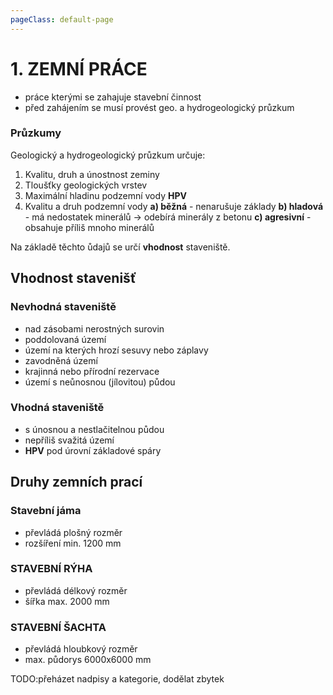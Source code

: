 ```yaml
---
pageClass: default-page
---
```

# 1. ZEMNÍ PRÁCE

- práce kterými se zahajuje stavební činnost
- před zahájením se musí provést geo. a hydrogeologický průzkum

### Průzkumy

Geologický a hydrogeologický průzkum určuje:

1. Kvalitu, druh a únostnost zeminy
2. Tloušťky geologických vrstev
3. Maximální hladinu podzemní vody **HPV**
4. Kvalitu a druh podzemní vody
**a) běžná** - nenarušuje základy
**b) hladová** - má nedostatek minerálů → odebírá minerály z betonu
**c) agresivní** - obsahuje příliš mnoho minerálů

Na základě těchto ůdajů se určí **vhodnost** staveniště.

## Vhodnost stavenišť

### Nevhodná staveniště

- nad zásobami nerostných surovin
- poddolovaná území
- území na kterých hrozí sesuvy nebo záplavy
- zavodněná území
- krajinná nebo přírodní rezervace
- území s neůnosnou (jílovitou) půdou

### Vhodná staveniště
- s únosnou a nestlačitelnou půdou
- nepříliš svažitá území
- **HPV** pod úrovní základové spáry

## Druhy zemních prací

### Stavební jáma
- převládá plošný rozměr
- rozšíření min. 1200 mm

### STAVEBNÍ RÝHA
- převládá délkový rozměr
- šířka max. 2000 mm

### STAVEBNÍ ŠACHTA
- převládá hloubkový rozměr
- max. půdorys 6000x6000 mm


TODO:přeházet nadpisy a kategorie, dodělat zbytek
